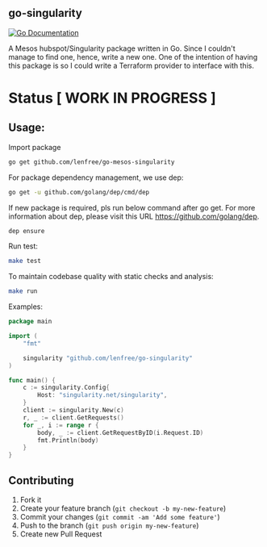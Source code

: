 go-singularity
--------------

[![Go Documentation](http://img.shields.io/badge/go-documentation-blue.svg?style=flat-square)][godocs]

[godocs]: https://godoc.org/github.com/lenfree/go-mesos-singularity

A Mesos hubspot/Singularity package written in Go. Since I couldn't
manage to find one, hence, write a new one. One of the intention of
having this package is so I could write a Terraform provider to
interface with this.

# Status [ WORK IN PROGRESS ]

## Usage:

Import package
```bash
go get github.com/lenfree/go-mesos-singularity
```

For package dependency management, we use dep:
```bash
go get -u github.com/golang/dep/cmd/dep
```

If new package is required, pls run below command
after go get. For more information about dep, please
visit this URL https://github.com/golang/dep.
```bash
dep ensure
```

Run test:
```bash
make test
```

To maintain codebase quality with static checks and analysis:
```bash
make run
```

Examples:
```go
package main

import (
	"fmt"

	singularity "github.com/lenfree/go-singularity"
)

func main() {
	c := singularity.Config{
		Host: "singularity.net/singularity",
	}
	client := singularity.New(c)
	r, _ := client.GetRequests()
	for _, i := range r {
		body, _ := client.GetRequestByID(i.Request.ID)
		fmt.Println(body)
	}
}
```


## Contributing

1. Fork it
2. Create your feature branch (`git checkout -b my-new-feature`)
3. Commit your changes (`git commit -am 'Add some feature'`)
4. Push to the branch (`git push origin my-new-feature`)
5. Create new Pull Request